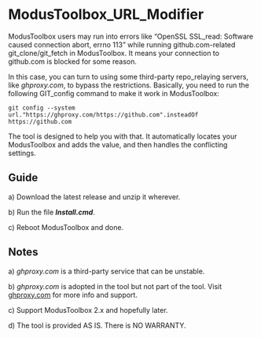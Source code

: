 # ModusToolbox_URL_Modifier

ModusToolbox users may run into errors like “OpenSSL SSL_read: Software caused connection abort, errno 113” while running github.com-related git_clone/git_fetch in ModusToolbox. It means your connection to github.com is blocked for some reason.

In this case, you can turn to using some third-party repo_relaying servers, like *ghproxy.com*, to bypass the restrictions. Basically, you need to run the following GIT_config command to make it work in ModusToolbox:

`git config --system url."https://ghproxy.com/https://github.com".insteadOf https://github.com`

The tool is designed to help you with that. It automatically locates your ModusToolbox and adds the value, and then handles the conflicting settings.


## Guide

a) Download the latest release and unzip it wherever.

b) Run the file ***Install.cmd***.

c) Reboot ModusToolbox and done.


## Notes

a) *ghproxy.com* is a third-party service that can be unstable.

b) *ghproxy.com* is adopted in the tool but not part of the tool. Visit [ghproxy.com](https://ghproxy.com) for more info and support.

c) Support ModusToolbox 2.x and hopefully later.

d) The tool is provided AS IS. There is NO WARRANTY.
